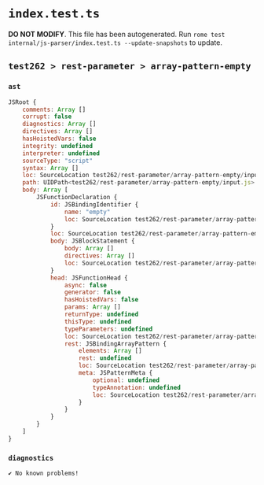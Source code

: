# `index.test.ts`

**DO NOT MODIFY**. This file has been autogenerated. Run `rome test internal/js-parser/index.test.ts --update-snapshots` to update.

## `test262 > rest-parameter > array-pattern-empty`

### `ast`

```javascript
JSRoot {
	comments: Array []
	corrupt: false
	diagnostics: Array []
	directives: Array []
	hasHoistedVars: false
	integrity: undefined
	interpreter: undefined
	sourceType: "script"
	syntax: Array []
	loc: SourceLocation test262/rest-parameter/array-pattern-empty/input.js 1:0-2:0
	path: UIDPath<test262/rest-parameter/array-pattern-empty/input.js>
	body: Array [
		JSFunctionDeclaration {
			id: JSBindingIdentifier {
				name: "empty"
				loc: SourceLocation test262/rest-parameter/array-pattern-empty/input.js 1:9-1:14 (empty)
			}
			loc: SourceLocation test262/rest-parameter/array-pattern-empty/input.js 1:0-1:24
			body: JSBlockStatement {
				body: Array []
				directives: Array []
				loc: SourceLocation test262/rest-parameter/array-pattern-empty/input.js 1:22-1:24
			}
			head: JSFunctionHead {
				async: false
				generator: false
				hasHoistedVars: false
				params: Array []
				returnType: undefined
				thisType: undefined
				typeParameters: undefined
				loc: SourceLocation test262/rest-parameter/array-pattern-empty/input.js 1:14-1:21
				rest: JSBindingArrayPattern {
					elements: Array []
					rest: undefined
					loc: SourceLocation test262/rest-parameter/array-pattern-empty/input.js 1:18-1:20
					meta: JSPatternMeta {
						optional: undefined
						typeAnnotation: undefined
						loc: SourceLocation test262/rest-parameter/array-pattern-empty/input.js 1:18-1:20
					}
				}
			}
		}
	]
}
```

### `diagnostics`

```
✔ No known problems!

```
